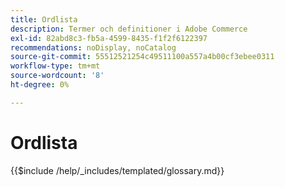 ```yaml
---
title: Ordlista
description: Termer och definitioner i Adobe Commerce
exl-id: 82abd8c3-fb5a-4599-8435-f1f2f6122397
recommendations: noDisplay, noCatalog
source-git-commit: 55512521254c49511100a557a4b00cf3ebee0311
workflow-type: tm+mt
source-wordcount: '8'
ht-degree: 0%

---
```



# Ordlista

{{$include /help/_includes/templated/glossary.md}}

<!-- Last updated from includes: 2024-11-20 10:32:50 -->
